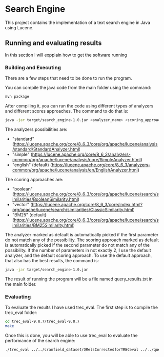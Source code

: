 # Search Engine
This project contains the implementation of a text search engine in Java using Lucene.
## Running and evaluating results
In this section I will expplain how to get the software running
### Building and Executing
There are a few steps that need to be done to run the program.

You can compile the java code from the main folder using the command:
```sh
mvn package
```

After compiling it, you can run the code using different types of analyzers and different scores approaches.
The command to do that is:
```sh
java -jar target/search_engine-1.0.jar <analyzer_name> <scoring_approach>
```

The analyzers possibilities are:
- "standard" (https://lucene.apache.org/core/8_6_3/core/org/apache/lucene/analysis/standard/StandardAnalyzer.html)
- "simple" (https://lucene.apache.org/core/8_6_3/analyzers-common/org/apache/lucene/analysis/core/SimpleAnalyzer.html)
- "english" (default) (https://lucene.apache.org/core/8_6_3/analyzers-common/org/apache/lucene/analysis/en/EnglishAnalyzer.html)

The scoring approaches are:
- "boolean" (https://lucene.apache.org/core/8_6_3/core/org/apache/lucene/search/similarities/BooleanSimilarity.html)
- "vector" (https://lucene.apache.org/core/8_6_3/core/index.html?org/apache/lucene/search/similarities/ClassicSimilarity.html)
- "BM25" (default) (https://lucene.apache.org/core/8_6_3/core/org/apache/lucene/search/similarities/BM25Similarity.html)

The analyzer marked as default is automatically picked if the first parameter do not match any of the possibility.
The scoring approach marked as default is automatically picked if the second parameter do not match any of the possibility.
If the number of parameters in not exactly 2, I use the default analyzer, and the default scoring approach.
To use the default approach, that also has the best results, the command is:
```sh
java -jar target/search_engine-1.0.jar
```

The result of running the program will be a file named query_results.txt in the main folder.
### Evaluating
To evaluate the results I have used trec_eval.
The first step is to compile the trec_eval folder:
```sh
cd trec_eval-9.0.7/trec_eval-9.0.7
make
```

Once this is done, you will be able to use trec_eval to evaluate the performance of the search engine:
```sh
./trec_eval ../../cranfield_dataset/QRelsCorrectedforTRECeval ../../query_results.txt
```
